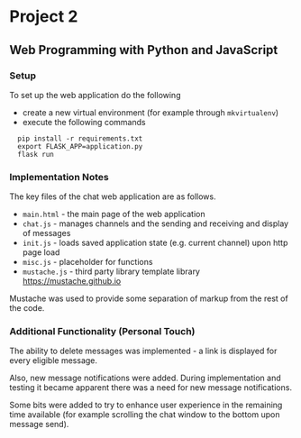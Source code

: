 # Project 2

## Web Programming with Python and JavaScript ##

### Setup ###

To set up the web application do the following

* create a new virtual environment (for example through `mkvirtualenv`)
* execute the following commands
```
  pip install -r requirements.txt
  export FLASK_APP=application.py
  flask run
```
### Implementation Notes ###

The key files of the chat web application are as follows.

* `main.html` - the main page of the web application
* `chat.js` - manages channels and the sending and receiving and display of messages
* `init.js` - loads saved application state (e.g. current channel) upon http page load
* `misc.js` - placeholder for functions
* `mustache.js` - third party library template library https://mustache.github.io

Mustache was used to provide some separation of markup from the rest of the code.

### Additional Functionality (Personal Touch) ###

The ability to delete messages was implemented - a link is displayed for
every eligible message. 

Also, new message notifications were added. During implementation and testing
it became apparent there was a need for new message notifications.

Some bits were added to try to enhance user experience in the remaining time
available (for example scrolling the chat window to the bottom upon message
send).
